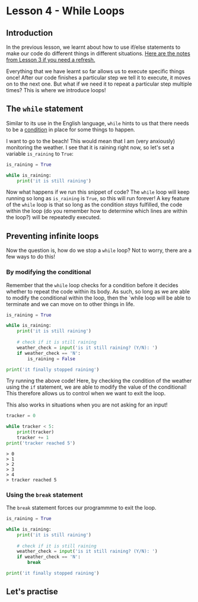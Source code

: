 # Lesson 4 - While Loops

## Introduction
In the previous lesson, we learnt about how to use if/else statements to make our code do different things in different situations. [Here are the notes from Lesson 3 if you need a refresh.](https://github.com/qitianshi/tyros-resources/tree/main/Lesson%203)

Everything that we have learnt so far allows us to execute specific things once! After our code finishes a particular step we tell it to execute, it moves on to the next one. But what if we need it to repeat a particular step multiple times? This is where we introduce loops!

## The `while` statement
Similar to its use in the English language, `while` hints to us that there needs to be a [condition](https://github.com/qitianshi/tyros-resources/tree/main/Lesson%203#conditions) in place for some things to happen.

I want to go to the beach! This would mean that I am (very anxiously) monitoring the weather. I see that it is raining right now, so let's set a variable `is_raining` to `True`:

```python
is_raining = True

while is_raining:
    print('it is still raining')
```

Now what happens if we run this snippet of code? The `while` loop will keep running so long as `is_raining` is `True`, so this will run forever! A key feature of the `while` loop is that so long as the condition *stays* fulfilled, the code within the loop (do you remember how to determine which lines are within the loop?) will be repeatedly executed.

## Preventing infinite loops
Now the question is, how do we stop a `while` loop? Not to worry, there are a few ways to do this!

### By modifying the conditional
Remember that the `while` loop checks for a condition before it decides whether to repeat the code within its body. As such, so long as we are able to modify the conditional within the loop, then the `while loop will be able to terminate and we can move on to other things in life.

```python
is_raining = True

while is_raining:
    print('it is still raining')
    
    # check if it is still raining
    weather_check = input('is it still raining? (Y/N): ')
    if weather_check == 'N':
        is_raining = False

print('it finally stopped raining')
```

Try running the above code! Here, by checking the condition of the weather using the `if` statement, we are able to modify the value of the conditional! This therefore allows us to control when we want to exit the loop.

This also works in situations when you are not asking for an input!

```python
tracker = 0

while tracker < 5:
    print(tracker)
    tracker += 1
print('tracker reached 5')
```

```
> 0
> 1
> 2
> 3
> 4
> tracker reached 5
```

### Using the `break` statement
The `break` statement forces our programmme to exit the loop.

```python
is_raining = True

while is_raining:
    print('it is still raining')
    
    # check if it is still raining
    weather_check = input('is it still raining? (Y/N): ')
    if weather_check == 'N':
        break

print('it finally stopped raining')
```

## Let's practise
